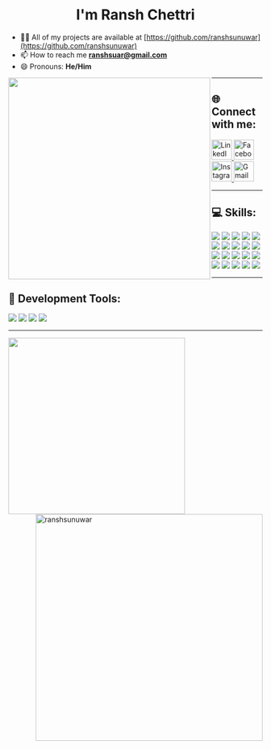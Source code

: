 <h1 align="center">I'm Ransh Chettri</h1>

- 👨‍💻 All of my projects are available at [https://github.com/ranshsunuwar](https://github.com/ranshsunuwar)
- 📫 How to reach me **ranshsuar@gmail.com**
- 😄 Pronouns: **He/Him**

<p><img align="left" width="400" src="https://raw.githubusercontent.com/ranshsunuwar/ranshsunuwar/main/assets/your_gif.gif" /></p>

---

<h2>🌐 Connect with me:</h2>

<p align="left">
  <a href="https://www.linkedin.com/in/ransh-sunuwar-852386315" target="_blank">
    <img src="https://cdn.jsdelivr.net/gh/devicons/devicon/icons/linkedin/linkedin-original.svg" alt="LinkedIn" width="40" height="40"/>
  </a>
  <a href="https://www.facebook.com/profile.php?id=100082867965555&mibextid=ZbWKwL" target="_blank">
    <img src="https://cdn.jsdelivr.net/gh/devicons/devicon/icons/facebook/facebook-original.svg" alt="Facebook" width="40" height="40"/>
  </a>
  <a href="https://www.instagram.com/ransh_sunuwar" target="_blank">
    <img src="https://cdn-icons-png.flaticon.com/512/174/174855.png" alt="Instagram" width="40" height="40"/>
  </a>
  <a href="mailto:ranshsuar@gmail.com" target="_blank">
    <img src="https://cdn-icons-png.flaticon.com/512/732/732200.png" alt="Gmail" width="40" height="40"/>
  </a>
</p>

---

<h2>💻 Skills:</h2>
<p align="left">
  <img src="https://img.shields.io/badge/-C-000000?logo=c&logoColor=A8BFFA&style=flat" />
  <img src="https://img.shields.io/badge/-C++-000000?logo=c%2B%2B&logoColor=A8BFFA&style=flat" />
  <img src="https://img.shields.io/badge/-C%23-000000?logo=c-sharp&logoColor=A8BFFA&style=flat" />
  <img src="https://img.shields.io/badge/-HTML5-000000?logo=html5&logoColor=E34F26&style=flat" />
  <img src="https://img.shields.io/badge/-CSS3-000000?logo=css3&logoColor=1572B6&style=flat" />
  <img src="https://img.shields.io/badge/-Java-000000?logo=java&logoColor=F7DF1E&style=flat" />
  <img src="https://img.shields.io/badge/-JavaScript-000000?logo=javascript&logoColor=F7DF1E&style=flat" />
  <img src="https://img.shields.io/badge/-MySQL-000000?logo=mysql&logoColor=4479A1&style=flat" />
  <img src="https://img.shields.io/badge/-MongoDB-000000?logo=mongodb&logoColor=47A248&style=flat" />
  <img src="https://img.shields.io/badge/-Node.js-000000?logo=node.js&logoColor=339933&style=flat" />
  <img src="https://img.shields.io/badge/-PHP-000000?logo=php&logoColor=777BB4&style=flat" />
  <img src="https://img.shields.io/badge/-Python-000000?logo=python&logoColor=3776AB&style=flat" />
  <img src="https://img.shields.io/badge/-Tailwind_CSS-000000?logo=tailwind-css&logoColor=38B2AC&style=flat" />
  <img src="https://img.shields.io/badge/-Bootstrap-000000?logo=bootstrap&logoColor=7952B3&style=flat" />
  <img src="https://img.shields.io/badge/-React-000000?logo=react&logoColor=61DAFB&style=flat" />
  <img src="https://img.shields.io/badge/-Figma-000000?logo=figma&logoColor=F24E1E&style=flat" />
  <img src="https://img.shields.io/badge/-Canva-000000?logo=canva&logoColor=00C4CC&style=flat" />
  <img src="https://img.shields.io/badge/-Git-000000?logo=git&logoColor=F05032&style=flat" />
  <img src="https://img.shields.io/badge/-GitHub-000000?logo=github&logoColor=white&style=flat" />
  <img src="https://img.shields.io/badge/-WordPress-000000?logo=wordpress&logoColor=21759B&style=flat" />
</p>

---

<h2>🧰 Development Tools:</h2>
<p align="left">
  <img src="https://img.shields.io/badge/-VSCode-000000?logo=visual-studio-code&logoColor=007ACC&style=flat" />
  <img src="https://img.shields.io/badge/-Vite-000000?logo=vite&logoColor=646CFF&style=flat" />
  <img src="https://img.shields.io/badge/-Prettier-000000?logo=prettier&logoColor=F7B93E&style=flat" />
  <img src="https://img.shields.io/badge/-Vercel-000000?logo=vercel&logoColor=white&style=flat" />
</p>

---

<p><img align="left" width="350" src="https://github-readme-stats.vercel.app/api/top-langs?username=ranshsunuwar&show_icons=true&locale=en&layout=compact" /></p>

<p><img align="right" width="450" src="https://github-readme-stats.vercel.app/api?username=ranshsunuwar&show_icons=true&locale=en" alt="ranshsunuwar" /></p>
